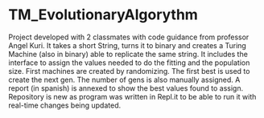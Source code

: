 # TM_EvolutionaryAlgorythm
Project developed with 2 classmates with code guidance from professor Angel Kuri.
It takes a short String, turns it to binary and creates a Turing Machine (also in binary) able to replicate the same string.
It includes the interface to assign the values needed to do the fitting and the population size.
First machines are created by randomizing. The first best is used to create the next gen.
The number of gens is also manually assigned. A report (in spanish) is annexed to show the best values found to assign.
Repository is new as program was written in Repl.it to be able to run it with real-time changes being updated.
